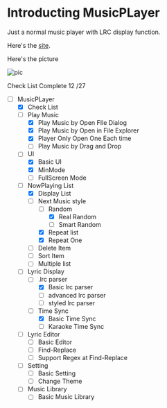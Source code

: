 # Introducting MusicPLayer

Just a normal music player with LRC display function.

Here's the [site](https://github.com/waynejhou/MusicPLayer).

Here's the picture

![pic](https://waynejhou.github.io/Img/LotOfMusicPLayer2.png)

Check List  Complete 12 /27

- [ ] MusicPLayer
  - [x] Check List
  - [ ] Play Music
    - [x] Play Music by Open FIle Dialog
    - [x] Play Music by Open in File Explorer
    - [x] Player Only Open One Each time
    - [ ] Play Music by Drag and Drop
  - [ ] UI
    - [x] Basic UI
    - [x] MinMode
    - [ ] FullScreen Mode
  - [ ] NowPlaying List
    - [x] Display List
    - [ ] Next Music style
      - [ ] Random
        - [x] Real Random
        - [ ] Smart Random
      - [x] Repeat list
      - [x] Repeat One
    - [ ] Delete Item
    - [ ] Sort Item
    - [ ] Multiple list
  - [ ] Lyric Display
    - [ ] .lrc parser
      - [x] Basic lrc parser
      - [ ] advanced lrc parser
      - [ ] styled lrc parser
    - [ ] Time Sync
      - [x] Basic Time Sync
      - [ ] Karaoke Time Sync
  - [ ] Lyric Editor
    - [ ] Basic Editor
    - [ ] Find-Replace
    - [ ] Support Regex at Find-Replace
  - [ ] Setting
    - [ ] Basic Setting
    - [ ] Change Theme
  - [ ] Music Library
    - [ ] Basic Music Library